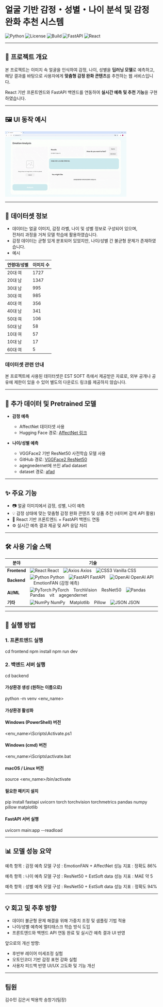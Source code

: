 # 얼굴 기반 감정・성별・나이 분석 및 감정 완화 추천 시스템


![Python](https://img.shields.io/badge/Python-3.8%2B-blue)
![License](https://img.shields.io/badge/License-MIT-green)
![Build](https://img.shields.io/badge/build-passing-brightgreen)
![FastAPI](https://img.shields.io/badge/FastAPI-v0.70-orange)
![React](https://img.shields.io/badge/React-v18-blue)


---

## 📌 프로젝트 개요

본 프로젝트는 이미지 속 얼굴을 인식하여 감정, 나이, 성별을 **딥러닝 모델**로 예측하고,  
해당 결과를 바탕으로 사용자에게 **맞춤형 감정 완화 콘텐츠**를 추천하는 웹 서비스입니다.

React 기반 프론트엔드와 FastAPI 백엔드를 연동하여 **실시간 예측 및 추천 기능**을 구현하였습니다.

---
## 🖼️ UI 동작 예시
![UI 동작 예시](./assets/demo2.gif)

---

## 📁 데이터셋 정보

- 데이터는 얼굴 이미지, 감정 라벨, 나이 및 성별 정보로 구성되어 있으며,  
  전처리 과정을 거쳐 모델 학습에 활용하였습니다.
- 감정 데이터는 균형 있게 분포되어 있었지만, 나이/성별 간 불균형 문제가 존재하였습니다.
- 예시

| 연령대/성별 | 이미지 수 |
|-------------|-----------|
| 20대 여     | 1727      |
| 20대 남     | 1347      |
| 30대 남     | 995       |
| 30대 여     | 985       |
| 40대 여     | 356       |
| 40대 남     | 341       |
| 50대 여     | 106       |
| 50대 남     | 58        |
| 10대 여     | 57        |
| 10대 남     | 17        |
| 60대 여     | 5         |


### 데이터셋 관련 안내
본 프로젝트에 사용된 데이터셋은 EST SOFT 측에서 제공받은 자료로,
외부 공개나 공유에 제한이 있을 수 있어 별도의 다운로드 링크를 제공하지 않습니다. 

---

## 📂 추가 데이터 및 Pretrained 모델

- **감정 예측**  
  - AffectNet 데이터셋 사용  
  - Hugging Face 경로: [AffectNet 링크](https://huggingface.co/datasets/chitradrishti/AffectNet)

- **나이/성별 예측**  
  - VGGFace2 기반 ResNet50 사전학습 모델 사용  
  - GitHub 경로: [VGGFace2 ResNet50](https://github.com/cydonia999/VGGFace2-pytorch)
  - agegnedernet에 쓰인 afad dataset
  - dataset 경로:  [afad](https://www.kaggle.com/datasets/lyk1652/afad-full)

---

## ✨ 주요 기능

- 📷 얼굴 이미지에서 감정, 성별, 나이 예측
- 💡 감정 상태에 맞는 맞춤형 감정 완화 콘텐츠 및 상품 추천 (네이버 검색 API 활용)
- 🔄 React 기반 프론트엔드 + FastAPI 백엔드 연동
- ⚙️ 실시간 예측 결과 제공 및 API 응답 처리

---

## 🛠️ 사용 기술 스택

| 분야       | 기술                                                                                                     |
|------------|----------------------------------------------------------------------------------------------------------|
| **Frontend** | <img src="https://cdn.jsdelivr.net/npm/simple-icons@v8/icons/react.svg" alt="React" width="20" /> React &nbsp;&nbsp; <img src="https://cdn.jsdelivr.net/npm/simple-icons@v8/icons/axios.svg" alt="Axios" width="20" /> Axios &nbsp;&nbsp; <img src="https://cdn.jsdelivr.net/npm/simple-icons@v8/icons/css3.svg" alt="CSS3" width="20" /> Vanilla CSS |
| **Backend**  | <img src="https://cdn.jsdelivr.net/npm/simple-icons@v8/icons/python.svg" alt="Python" width="20" /> Python &nbsp;&nbsp; <img src="https://cdn.jsdelivr.net/npm/simple-icons@v8/icons/fastapi.svg" alt="FastAPI" width="20" /> FastAPI &nbsp;&nbsp; <img src="https://cdn.jsdelivr.net/npm/simple-icons@v8/icons/openai.svg" alt="OpenAI" width="20" /> OpenAI API &nbsp;&nbsp; EmotionFAN (감정 예측) |
| **AI/ML**    | <img src="https://cdn.jsdelivr.net/npm/simple-icons@v8/icons/pytorch.svg" alt="PyTorch" width="20" /> PyTorch &nbsp;&nbsp;  TorchVision &nbsp;&nbsp;  ResNet50 &nbsp;&nbsp; <img src="https://cdn.jsdelivr.net/npm/simple-icons@v8/icons/pandas.svg" alt="Pandas" width="20" /> Pandas &nbsp;&nbsp; vit &nbsp;&nbsp; agegendernet |
| **기타**     | <img src="https://cdn.jsdelivr.net/npm/simple-icons@v8/icons/numpy.svg" alt="NumPy" width="20" /> NumPy &nbsp;&nbsp; Matplotlib &nbsp;&nbsp;  Pillow &nbsp;&nbsp; <img src="https://cdn.jsdelivr.net/npm/simple-icons@v8/icons/json.svg" alt="JSON" width="20" /> JSON |


---

## 🚀 실행 방법
### 1. 프론트엔드 실행 
cd frontend
npm install
npm run dev


### 2. 백엔드 서버 실행
cd backend

#### 가상환경 생성 (원하는 이름으로)
python -m venv <env_name>

#### 가상환경 활성화
#### Windows (PowerShell) 버전
<env_name>\Scripts\Activate.ps1

#### Windows (cmd) 버전
<env_name>\Scripts\activate.bat

#### macOS / Linux 버전
source <env_name>/bin/activate

#### 필요한 패키지 설치 
pip install fastapi uvicorn torch torchvision torchmetrics pandas numpy pillow matplotlib

#### FastAPI 서버 실행
uvicorn main:app --readload

---
## 📊 모델 성능 요약
예측 항목    : 감정 예측
모델 구성    : EmotionFAN + AffectNet
성능 지표    : 정확도 86%

예측 항목    : 나이 예측
모델 구성    : ResNet50 + EstSoft data
성능 지표    : MAE 약 5

예측 항목    : 성별 예측
모델 구성    : ResNet50 + EstSoft data
성능 지표    : 정확도 94%


---
## 💡 회고 및 추후 방향

- 데이터 불균형 문제 해결을 위해 가중치 조정 및 샘플링 기법 적용
- 나이/성별 예측에 멀티태스크 학습 방식 도입
- 프론트엔드와 백엔드 API 연동 완료 및 실시간 예측 결과 UI 반영

앞으로의 개선 방향:
- 후반부 레이어 미세조정 실험
- 오토인코더 기반 감정 표현 강화 실험
- 사용자 피드백 반영 UI/UX 고도화 및 기능 개선


---
## 팀원
김수민 김은서 박용학 송창기(팀장)

